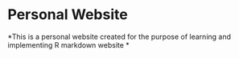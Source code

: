 # Personal Website 

*This is a personal website created for the purpose of learning and implementing R markdown website 
*
